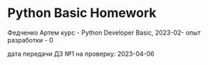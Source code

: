# Python Basic Homework

Федченко Артем
курс - Python Developer Basic, 2023-02-
опыт разработки - 0

дата передачи ДЗ №1 на проверку: 2023-04-06
